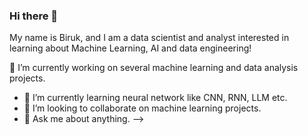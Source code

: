 ### Hi there 👋

My name is Biruk, and I am a data scientist and analyst interested in learning about Machine Learning, AI and data engineering!

🔭 I’m currently working on several machine learning and data analysis projects.
- 🌱 I’m currently learning neural network like CNN, RNN, LLM etc.
- 👯 I’m looking to collaborate on machine learning projects.
- 💬 Ask me about anything.
-->



<!--
**birukzlab/birukzlab** is a ✨ _special_ ✨ repository because its `README.md` (this file) appears on your GitHub profile.

Here are some ideas to get you started:

- 
